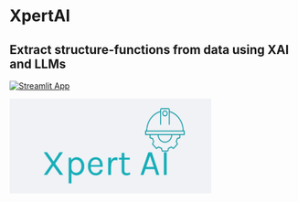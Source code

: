 # XpertAI
## Extract structure-functions from data using XAI and LLMs

[![Streamlit App](https://static.streamlit.io/badges/streamlit_badge_black_white.svg)](https://xpert-ai.streamlit.app/)

<picture>
  <source media="(prefers-color-scheme: dark)" srcset="assets/logo.png" width='100%'>
  <img alt="logo" src="assets/logo.png" width="70%">

</picture>


